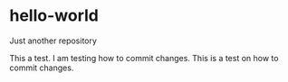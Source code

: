 # hello-world
Just another repository

This a test. I am testing how to commit changes.
This is a test on how to commit changes.
